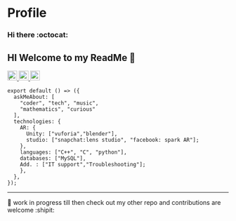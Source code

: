 # Profile
### Hi there :octocat:


HI  Welcome to my ReadMe 🚀
---

<a href="https://twitter.com/Varougm">
<img align="centre" alt=" | Twitter" width="22px" src="https://cdn.jsdelivr.net/npm/simple-icons@v3/icons/twitter.svg" />
</a>
<a href="https://www.linkedin.com/in/gourav-majee-724b37188">
<img align="centre" alt="gourav LinkdeIN" width="22px" src="https://cdn.jsdelivr.net/npm/simple-icons@v3/icons/linkedin.svg" />
<a href="https://instagram.com/gourav_majee?igshid=18qwa79vomc3">
<img align="centre" alt="gourav Instagram" width="22px" src="https://cdn.jsdelivr.net/npm/simple-icons@v3/icons/instagram.svg" />
</a>


```
export default () => ({
  askMeAbout: [
    "coder", "tech", "music",
    "mathematics", "curious"
  ],
  technologies: {
    AR: {
      Unity: ["vuforia","blender"],
      studio: ["snapchat:lens studio", "facebook: spark AR"];
    },
    languages: ["C++", "C", "python"],
    databases: ["MySQL"],
    Add. : ["IT support","Troubleshooting"];
    },
  },
});
```
---

📝 work in progress till then check out my other repo and contributions are welcome :shipit:
